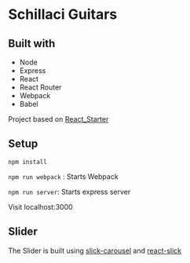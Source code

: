 # Schillaci Guitars

## Built with
- Node
- Express
- React
- React Router
- Webpack
- Babel

Project based on [React_Starter](https://github.com/amitchell89/react_starter)

## Setup
`npm install`

`npm run webpack` : Starts Webpack

`npm run server`: Starts express server

Visit localhost:3000


## Slider

The Slider is built using [slick-carousel](https://www.npmjs.com/package/slick-carousel) and [react-slick](https://github.com/akiran/react-slick)